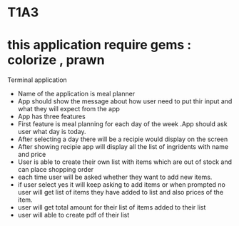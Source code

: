 # T1A3
# this application require gems : colorize , prawn
Terminal application 

* Name of the application is meal planner
* App should show the message about how user need to put thir input and what they will expect from the app
* App has three features
* First feature is meal planning for each day of the week .App should ask user what day is today.
* After selecting a day there will be a recipie would display on the screen
* After showing recipie app will display all the list of ingridents with name and price
* User is able to create their own list with items which are out of stock and can place shopping order 
* each time user will be asked whether they want to add new items.
* if user select yes it will keep asking to add items or when prompted no user will get list of items they have added to list and also prices of the item.
* user will get total amount for their list of items added to their list
* user will able to create pdf of their list
